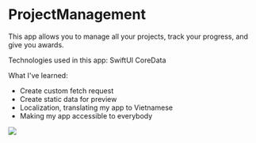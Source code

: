 # ProjectManagement

This app allows you to manage all your projects, track your progress, and give you awards.

Technologies used in this app:
SwiftUI
CoreData


What I've learned:
+ Create custom fetch request
+ Create static data for preview
+ Localization, translating my app to Vietnamese
+ Making my app accessible to everybody

![](Localization.gif)
